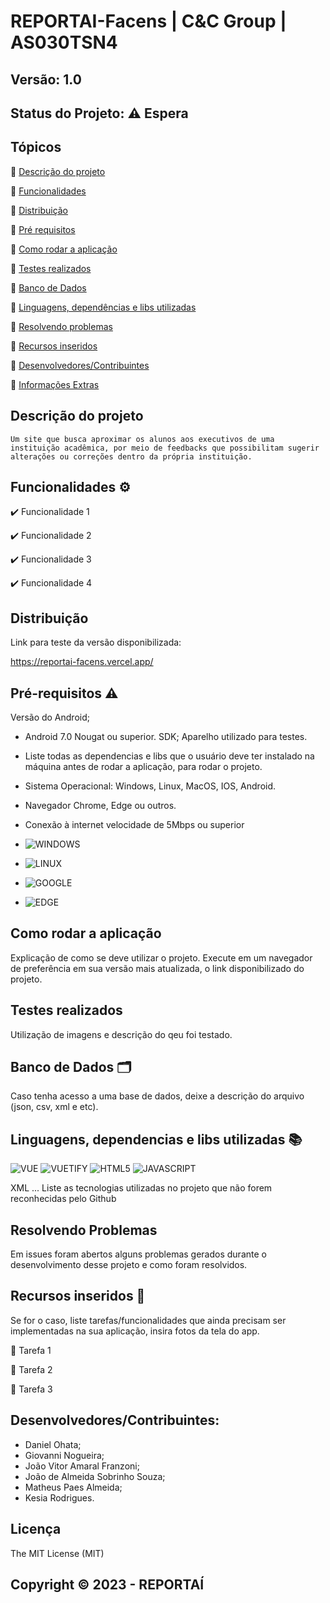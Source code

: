 # REPORTAI-Facens | C&C Group | AS030TSN4
## Versão: 1.0 
## Status do Projeto: ⚠️ Espera

## Tópicos
🔹 [Descrição do projeto](#descrição-do-projeto)

🔹 [Funcionalidades](#funcionalidades-%EF%B8%8F)

🔹 [Distribuição](#distribuição)

🔹 [Pré requisitos](#pré-requisitos-%EF%B8%8F)

🔹 [Como rodar a aplicação](#como-rodar-a-aplicação)

🔹 [Testes realizados](#testes-realizados)

🔹 [Banco de Dados](#banco-de-dados-%EF%B8%8F)

🔹 [Linguagens, dependências e libs utilizadas](#linguagens-dependencias-e-libs-utilizadas-)

🔹 [Resolvendo problemas](#recursos-inseridos-)

🔹 [Recursos inseridos](#recursos-de-inseridos-)

🔹 [Desenvolvedores/Contribuintes](#desenvolvedorescontribuintes)

🔹 [Informações Extras](#licença)

## Descrição do projeto
	Um site que busca aproximar os alunos aos executivos de uma instituição acadêmica, por meio de feedbacks que possibilitam sugerir alterações ou correções dentro da própria instituição.

## Funcionalidades ⚙️

✔️ Funcionalidade 1

✔️ Funcionalidade 2

✔️ Funcionalidade 3

✔️ Funcionalidade 4

## Distribuição
Link para teste da versão disponibilizada: 

https://reportai-facens.vercel.app/

## Pré-requisitos ⚠️    
Versão do Android;
- Android 7.0 Nougat ou superior.
SDK; 
Aparelho utilizado para testes.
- Liste todas as dependencias e libs que o usuário deve ter instalado na máquina antes de rodar a aplicação, para rodar o projeto.
- Sistema Operacional: Windows, Linux, MacOS, IOS, Android.
- Navegador Chrome, Edge ou outros.
- Conexão à internet velocidade de 5Mbps ou superior
  
- ![WINDOWS](https://img.shields.io/badge/WINDOWS-03a9fc?style=for-the-badge&logo=windows&logoColor=white)
- ![LINUX](https://img.shields.io/badge/LINUX-050505?style=for-the-badge&logo=linux&logoColor=white)
- ![GOOGLE](https://img.shields.io/badge/Google%20Chrome-ed1607?style=for-the-badge&logo=Google&logoColor=black)
- ![EDGE](https://img.shields.io/badge/Edge%20Browser-079ded?style=for-the-badge&logo=Microsoft&logoColor=white)

## Como rodar a aplicação
Explicação de como se deve utilizar o projeto.
Execute em um navegador de preferência em sua versão mais atualizada, o link disponibilizado do projeto.

## Testes realizados
Utilização de imagens e descrição do qeu foi testado.

## Banco de Dados 🗂️
Caso tenha acesso a uma base de dados, deixe a descrição do arquivo (json, csv, xml e etc).

## Linguagens, dependencias e libs utilizadas 📚
![VUE](https://img.shields.io/badge/Vue-3DDC84?style=for-the-badge&logo=vue.js&logoColor=white)
![VUETIFY](https://img.shields.io/badge/Vuetify%203-3DDC84?style=for-the-badge&logo=vue.js&logoColor=white)
![HTML5](https://img.shields.io/badge/HTML5-ff4500?style=for-the-badge&logo=html5&logoColor=white)
![JAVASCRIPT](https://img.shields.io/badge/JavaScript-f7ef00?style=for-the-badge&logo=JavaScript&logoColor=black)



XML
...
Liste as tecnologias utilizadas no projeto que não forem reconhecidas pelo Github

## Resolvendo Problemas 
Em issues foram abertos alguns problemas gerados durante o desenvolvimento desse projeto e como foram resolvidos.

## Recursos inseridos 🧰
Se for o caso, liste tarefas/funcionalidades que ainda precisam ser implementadas na sua aplicação, insira fotos da tela do app.

📝 Tarefa 1

📝 Tarefa 2

📝 Tarefa 3

## Desenvolvedores/Contribuintes:
- Daniel Ohata;
- Giovanni Nogueira;
- João Vitor Amaral Franzoni;
- João de Almeida Sobrinho Souza;
- Matheus Paes Almeida;
- Kesia Rodrigues.

## Licença
The MIT License (MIT)

## Copyright ©️ 2023 - REPORTAÍ
